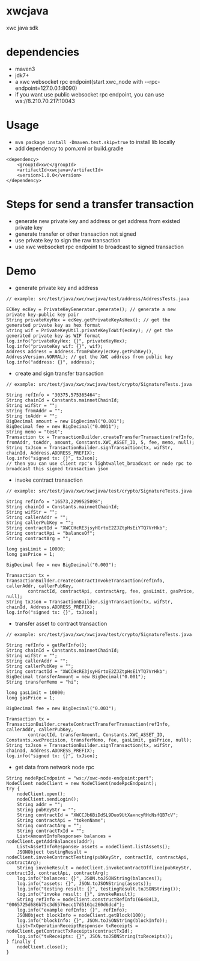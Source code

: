xwcjava
=========

xwc java sdk

# dependencies

* maven3
* jdk7+
* a xwc websocket rpc endpoint(start xwc_node with --rpc-endpoint=127.0.0.1:8090)
* if you want use public websocket rpc endpoint, you can use ws://8.210.70.217:10043

# Usage

* `mvn package install -Dmaven.test.skip=true` to install lib locally
* add dependency to pom.xml or build.gradle

```
<dependency>
    <groupId>xwc</groupId>
    <artifactId>xwcjava</artifactId>
    <version>1.0.0</version>
</dependency>
```

# Steps for send a transfer transaction

* generate new private key and address or get address from existed private key
* generate transfer or other transaction not signed
* use private key to sign the raw transaction
* use xwc websocket rpc endpoint to broadcast to signed transaction


# Demo

* generate private key and address

```
// example: src/test/java/xwc/xwcjava/test/address/AddressTests.java

ECKey ecKey = PrivateKeyGenerator.generate(); // generate a new private key-public key pair
String privateKeyHex = ecKey.getPrivateKeyAsHex(); // get the generated private key as hex format
String wif = PrivateKeyUtil.privateKeyToWif(ecKey); // get the generated private key as WIF format
log.info("privateKeyHex: {}", privateKeyHex);
log.info("privateKey wif: {}", wif);
Address address = Address.fromPubKey(ecKey.getPubKey(), AddressVersion.NORMAL); // get the XWC address from public key
log.info("address: {}", address);
```

* create and sign transfer transaction

```
// example: src/test/java/xwc/xwcjava/test/crypto/SignatureTests.java

String refInfo = "30375,575365464";
String chainId = Constants.mainnetChainId;
String wifStr = "";
String fromAddr = "";
String toAddr = "";
BigDecimal amount = new BigDecimal("0.001");
BigDecimal fee = new BigDecimal("0.0011");
String memo = "test";
Transaction tx = TransactionBuilder.createTransferTransaction(refInfo, fromAddr, toAddr, amount, Constants.XWC_ASSET_ID, 5, fee, memo, null);
String txJson = TransactionBuilder.signTransaction(tx, wifStr, chainId, Address.ADDRESS_PREFIX);
log.info("signed tx: {}", txJson);
// then you can use client rpc's lightwallet_broadcast or node rpc to broadcast this signed transaction json
```

* invoke contract transaction

```
// example: src/test/java/xwc/xwcjava/test/crypto/SignatureTests.java

String refInfo = "16573,2299525098";
String chainId = Constants.mainnetChainId;
String wifStr = "";
String callerAddr = "";
String callerPubKey = "";
String contractId = "XWCCHcRE3jsyHGrtoE2ZJZtpHsEiYTQ7VrHkb";
String contractApi = "balanceOf";
String contractArg = "";

long gasLimit = 10000;
long gasPrice = 1;

BigDecimal fee = new BigDecimal("0.003");

Transaction tx = TransactionBuilder.createContractInvokeTransaction(refInfo, callerAddr, callerPubKey,
        contractId, contractApi, contractArg, fee, gasLimit, gasPrice, null);
String txJson = TransactionBuilder.signTransaction(tx, wifStr, chainId, Address.ADDRESS_PREFIX);
log.info("signed tx: {}", txJson);
```

* transfer asset to contract transaction
```
// example: src/test/java/xwc/xwcjava/test/crypto/SignatureTests.java

String refInfo = getRefInfo();
String chainId = Constants.mainnetChainId;
String wifStr = "";
String callerAddr = "";
String callerPubKey = "";
String contractId = "XWCCHcRE3jsyHGrtoE2ZJZtpHsEiYTQ7VrHkb";
BigDecimal transferAmount = new BigDecimal("0.001");
String transferMemo = "hi";

long gasLimit = 10000;
long gasPrice = 1;

BigDecimal fee = new BigDecimal("0.003");

Transaction tx = TransactionBuilder.createContractTransferTransaction(refInfo, callerAddr, callerPubKey,
        contractId, transferAmount, Constants.XWC_ASSET_ID, Constants.xwcPrecision, transferMemo, fee, gasLimit, gasPrice, null);
String txJson = TransactionBuilder.signTransaction(tx, wifStr, chainId, Address.ADDRESS_PREFIX);
log.info("signed tx: {}", txJson);
```

* get data from network node rpc

```
String nodeRpcEndpoint = "ws://xwc-node-endpoint:port";
NodeClient nodeClient = new NodeClient(nodeRpcEndpoint);
try {
    nodeClient.open();
    nodeClient.sendLogin();
    String addr = "";
    String pubKeyStr = "";
    String contractId = "XWCCJb6BiDdSL9Duo9UtXaxncyRHcNsfQB7cV";
    String contractApi = "tokenName";
    String contractArg = "";
    String contractTxId = "";
    List<AmountInfoResponse> balances = nodeClient.getAddrBalances(addr);
    List<AssetInfoResponse> assets = nodeClient.listAssets();
    JSONObject testingResult = nodeClient.invokeContractTesting(pubKeyStr, contractId, contractApi, contractArg);
    String invokeResult = nodeClient.invokeContractOffline(pubKeyStr, contractId, contractApi, contractArg);
    log.info("balances: {}", JSON.toJSONString(balances));
    log.info("assets: {}", JSON.toJSONString(assets));
    log.info("testing result: {}", testingResult.toJSONString());
    log.info("invoke result: {}", invokeResult);
    String refInfo = nodeClient.constructRefInfo(6648413, "0065725d686b75c3d6576ecc17d5161c260d6dcd");
    log.info("example refInfo: {}", refInfo);
    JSONObject blockInfo = nodeClient.getBlock(100);
    log.info("blockInfo: {}", JSON.toJSONString(blockInfo));
    List<TxOperationReceiptResponse> txReceipts = nodeClient.getContractTxReceipts(contractTxId);
    log.info("txReceipts: {}", JSON.toJSONString(txReceipts));
} finally {
    nodeClient.close();
}
```